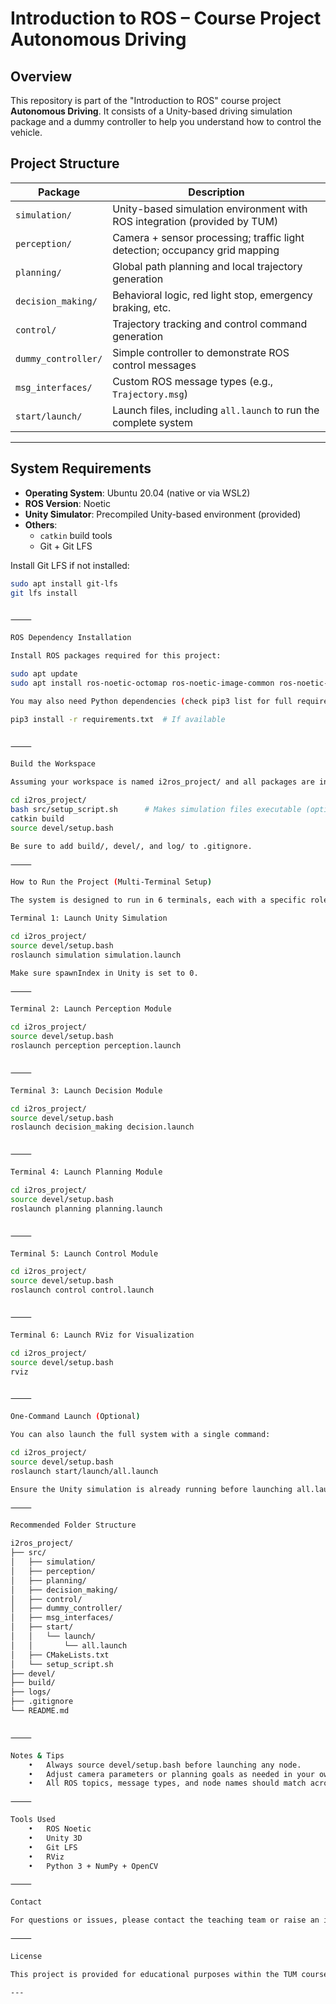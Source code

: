 # Introduction to ROS – Course Project Autonomous Driving

## Overview 
This repository is part of the "Introduction to ROS" course project **Autonomous Driving**. It consists of a Unity-based driving simulation package and a dummy controller to help you understand how to control the vehicle.

## Project Structure

| Package              | Description                                                                 |
|----------------------|-----------------------------------------------------------------------------|
| `simulation/`        | Unity-based simulation environment with ROS integration (provided by TUM)   |
| `perception/`        | Camera + sensor processing; traffic light detection; occupancy grid mapping |
| `planning/`          | Global path planning and local trajectory generation                        |
| `decision_making/`   | Behavioral logic, red light stop, emergency braking, etc.                   |
| `control/`           | Trajectory tracking and control command generation                          |
| `dummy_controller/`  | Simple controller to demonstrate ROS control messages                       |
| `msg_interfaces/`    | Custom ROS message types (e.g., `Trajectory.msg`)                            |
| `start/launch/`      | Launch files, including `all.launch` to run the complete system             |

---

## System Requirements

- **Operating System**: Ubuntu 20.04 (native or via WSL2)
- **ROS Version**: Noetic
- **Unity Simulator**: Precompiled Unity-based environment (provided)
- **Others**:
  - `catkin` build tools
  - Git + Git LFS

Install Git LFS if not installed:

```bash
sudo apt install git-lfs
git lfs install


⸻

ROS Dependency Installation

Install ROS packages required for this project:

sudo apt update
sudo apt install ros-noetic-octomap ros-noetic-image-common ros-noetic-ackermann-msgs

You may also need Python dependencies (check pip3 list for full requirements):

pip3 install -r requirements.txt  # If available


⸻

Build the Workspace

Assuming your workspace is named i2ros_project/ and all packages are in src/:

cd i2ros_project/
bash src/setup_script.sh      # Makes simulation files executable (optional)
catkin build
source devel/setup.bash

Be sure to add build/, devel/, and log/ to .gitignore.

⸻

How to Run the Project (Multi-Terminal Setup)

The system is designed to run in 6 terminals, each with a specific role.

Terminal 1: Launch Unity Simulation

cd i2ros_project/
source devel/setup.bash
roslaunch simulation simulation.launch

Make sure spawnIndex in Unity is set to 0.

⸻

Terminal 2: Launch Perception Module

cd i2ros_project/
source devel/setup.bash
roslaunch perception perception.launch


⸻

Terminal 3: Launch Decision Module

cd i2ros_project/
source devel/setup.bash
roslaunch decision_making decision.launch


⸻

Terminal 4: Launch Planning Module

cd i2ros_project/
source devel/setup.bash
roslaunch planning planning.launch


⸻

Terminal 5: Launch Control Module

cd i2ros_project/
source devel/setup.bash
roslaunch control control.launch


⸻

Terminal 6: Launch RViz for Visualization

cd i2ros_project/
source devel/setup.bash
rviz


⸻

One-Command Launch (Optional)

You can also launch the full system with a single command:

cd i2ros_project/
source devel/setup.bash
roslaunch start/launch/all.launch

Ensure the Unity simulation is already running before launching all.launch.

⸻

Recommended Folder Structure

i2ros_project/
├── src/
│   ├── simulation/
│   ├── perception/
│   ├── planning/
│   ├── decision_making/
│   ├── control/
│   ├── dummy_controller/
│   ├── msg_interfaces/
│   ├── start/
│   │   └── launch/
│   │       └── all.launch
│   ├── CMakeLists.txt
│   └── setup_script.sh
├── devel/
├── build/
├── logs/
├── .gitignore
└── README.md


⸻

Notes & Tips
	•	Always source devel/setup.bash before launching any node.
	•	Adjust camera parameters or planning goals as needed in your own launch files.
	•	All ROS topics, message types, and node names should match across packages.

⸻

Tools Used
	•	ROS Noetic
	•	Unity 3D
	•	Git LFS
	•	RViz
	•	Python 3 + NumPy + OpenCV

⸻

Contact

For questions or issues, please contact the teaching team or raise an issue in the course forum.

⸻

License

This project is provided for educational purposes within the TUM course “Introduction to ROS”.

---